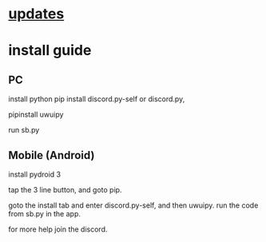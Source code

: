 # [updates](https://discord.gg/MxGVH3SqJU)


# install guide

## PC
install python
pip install discord.py-self or discord.py,


pipinstall uwuipy


run sb.py


## Mobile (Android)
install pydroid 3

tap the 3 line button, and goto pip.

goto the install tab and enter
discord.py-self, and then uwuipy.
run the code from sb.py in the app.

for more help join the discord.